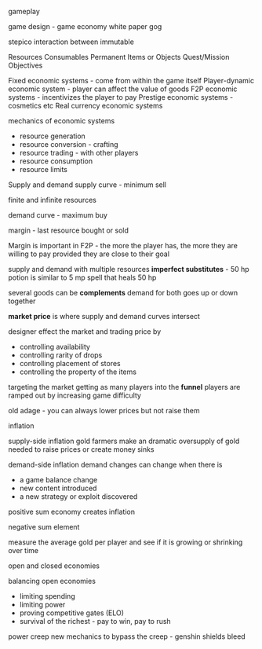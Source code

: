 gameplay 

game design - game economy
white paper gog

stepico interaction between immutable


Resources
Consumables
Permanent Items or Objects
Quest/Mission Objectives

Fixed economic systems -  come from within the game itself
Player-dynamic economic system - player can affect the value of goods
F2P economic systems - incentivizes the player to pay
Prestige economic systems - cosmetics etc
Real currency economic systems

mechanics of economic systems
- resource generation
- resource conversion - crafting
- resource trading - with other players
- resource consumption
- resource limits

Supply and demand
supply curve - minimum sell

finite and infinite resources

demand curve - maximum buy

margin - last resource bought or sold 

Margin is important in F2P - the more the player has, the more they are willing to pay provided they are close to their goal


supply and demand with multiple resources
**imperfect substitutes** - 50 hp potion is similar to 5 mp spell that heals 50 hp

several goods can be **complements** demand for both goes up or down together

**market price** is where supply and demand curves intersect

designer effect the market and trading price by
- controlling availability
- controlling rarity of drops
- controlling placement of stores
- controlling the property of the items

targeting the market
getting as many players into the **funnel**
players are ramped out by increasing game difficulty

old adage - you can always lower prices but not raise them

inflation

supply-side inflation
gold farmers make an dramatic oversupply of gold
needed to raise prices or create money sinks

demand-side inflation
demand changes can change when there is
- a game balance change
- new content introduced
- a new strategy or exploit discovered

positive sum economy creates inflation

negative sum element

measure the average gold per player and see if it is growing or shrinking over time

open and closed economies

balancing open economies 
- limiting spending
- limiting power
- proving competitive gates (ELO)
- survival of the richest - pay to win, pay to rush

power creep
new mechanics to bypass the creep - genshin shields bleed
